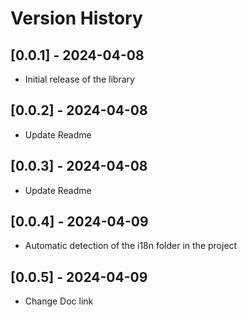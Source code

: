 # Version History

## [0.0.1] - 2024-04-08
- Initial release of the library

## [0.0.2] - 2024-04-08
- Update Readme

## [0.0.3] - 2024-04-08
- Update Readme

## [0.0.4] - 2024-04-09
- Automatic detection of the i18n folder in the project

## [0.0.5] - 2024-04-09
- Change Doc link